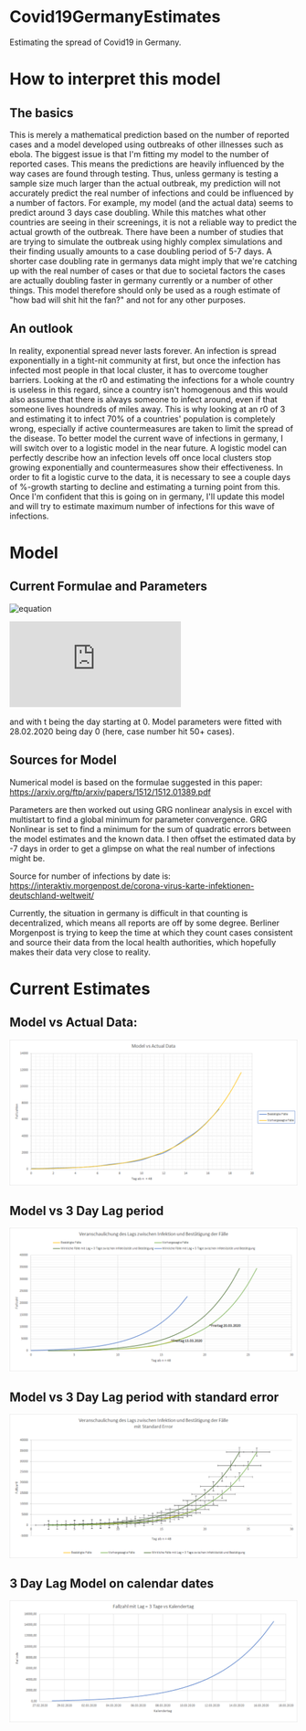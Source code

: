 # Covid19GermanyEstimates
Estimating the spread of Covid19 in Germany.

# How to interpret this model

## The basics
This is merely a mathematical prediction based on the number of reported cases and a model developed using outbreaks of other illnesses such as ebola. The biggest issue is that I'm fitting my model to the number of reported cases. This means the predictions are heavily influenced by the way cases are found through testing. Thus, unless germany is testing a sample size much larger than the actual outbreak, my prediction will not accurately predict the real number of infections and could be influenced by a number of factors. 
For example, my model (and the actual data) seems to predict around 3 days case doubling. While this matches what other countries are seeing in their screenings, it is not a reliable way to predict the actual growth of the outbreak. 
There have been a number of studies that are trying to simulate the outbreak using highly complex simulations and their finding usually amounts to a case doubling period of 5-7 days.
A shorter case doubling rate in germanys data might imply that we're catching up with the real number of cases or that due to societal factors the cases are actually doubling faster in germany currently or a number of other things. 
This model therefore should only be used as a rough estimate of "how bad will shit hit the fan?" and not for any other purposes.

## An outlook

In reality, exponential spread never lasts forever. An infection is spread exponentially in a tight-nit community at first, but once the infection has infected most people in that local cluster, it has to overcome tougher barriers. Looking at the r0 and estimating the infections for a whole country is useless in this regard, since a country isn't homogenous and this would also assume that there is always someone to infect around, even if that someone lives houndreds of miles away. This is why looking at an r0 of 3 and estimating it to infect 70% of a countries' population is completely wrong, especially if active countermeasures are taken to limit the spread of the disease.
To better model the current wave of infections in germany, I will switch over to a logistic model in the near future. A logistic model can perfectly describe how an infection levels off once local clusters stop growing exponentially and countermeasures show their effectiveness. In order to fit a logistic curve to the data, it is necessary to see a couple days of %-growth starting to decline and estimating a turning point from this. 
Once I'm confident that this is going on in germany, I'll update this model and will try to estimate maximum number of infections for this wave of infections. 

# Model

## Current Formulae and Parameters

![equation](https://latex.codecogs.com/gif.latex?Cases(t)=%20r\cdot%20[(\frac{r}{m}\cdot%20t%20+%20a)^m%20]%20^p%20)

![equationparameters](https://latex.codecogs.com/gif.latex?with:%20r=1,00;%20m=%2020,58618;%20a=%201,426367;%20p=%200,532795;)

and with t being the day starting at 0. Model parameters were fitted with 28.02.2020 being day 0 (here, case number hit 50+ cases).

## Sources for Model
Numerical model is based on the formulae suggested in this paper:
https://arxiv.org/ftp/arxiv/papers/1512/1512.01389.pdf

Parameters are then worked out using GRG nonlinear analysis in excel with multistart to find a global minimum for parameter convergence.
GRG Nonlinear is set to find a minimum for the sum of quadratic errors between the model estimates and the known data.
I then offset the estimated data by -7 days in order to get a glimpse on what the real number of infections might be.

Source for number of infections by date is:
https://interaktiv.morgenpost.de/corona-virus-karte-infektionen-deutschland-weltweit/

Currently, the situation in germany is difficult in that counting is decentralized, which means all reports are off by some degree. Berliner Morgenpost is trying to keep the time at which they count cases consistent and source their data from the local health authorities, which hopefully makes their data very close to reality.

# Current Estimates

## Model vs Actual Data:

![Model vs Actual Data](https://github.com/BenK-XOA/Covid19GermanyEstimates/blob/master/Covid19_Germany_Estimates/Graph_Pictures_08-03-2020/ModelVsActualData.PNG)

## Model vs 3 Day Lag period

![Model vs 3 Day Lag period](https://github.com/BenK-XOA/Covid19GermanyEstimates/blob/master/Covid19_Germany_Estimates/Graph_Pictures_08-03-2020/ModeledInfectionsVs7DayLag.PNG)

## Model vs 3 Day Lag period with standard error

![Model vs 3 Day Lag period with standard error](https://github.com/BenK-XOA/Covid19GermanyEstimates/blob/master/Covid19_Germany_Estimates/Graph_Pictures_08-03-2020/ModeledInfectionsVs7DayLagWithStandardError.PNG)

## 3 Day Lag Model on calendar dates

![Model vs 7 Day Lag period with standard error](https://github.com/BenK-XOA/Covid19GermanyEstimates/blob/master/Covid19_Germany_Estimates/Graph_Pictures_08-03-2020/7DayLagModelCalendarDates.PNG)
